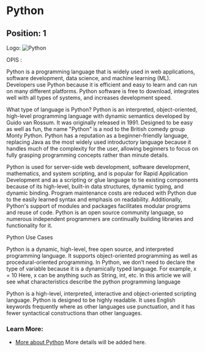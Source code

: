 # Python

## Position: 1

Logo: ![Python](https://www.tiobe.com/wp-content/themes/tiobe/tiobe-index/images/Python.png)

OPIS : 

Python is a programming language that is widely used in web applications, software development, data science, and machine learning (ML). Developers use Python because it is efficient and easy to learn and can run on many different platforms. Python software is free to download, integrates well with all types of systems, and increases development speed.

What type of language is Python? Python is an interpreted, object-oriented, high-level programming language with dynamic semantics developed by Guido van Rossum. It was originally released in 1991. Designed to be easy as well as fun, the name "Python" is a nod to the British comedy group Monty Python. Python has a reputation as a beginner-friendly language, replacing Java as the most widely used introductory language because it handles much of the complexity for the user, allowing beginners to focus on fully grasping programming concepts rather than minute details.

Python is used for server-side web development, software development, mathematics, and system scripting, and is popular for Rapid Application Development and as a scripting or glue language to tie existing components because of its high-level, built-in data structures, dynamic typing, and dynamic binding. Program maintenance costs are reduced with Python due to the easily learned syntax and emphasis on readability. Additionally, Python's support of modules and packages facilitates modular programs and reuse of code. Python is an open source community language, so numerous independent programmers are continually building libraries and functionality for it.

Python Use Cases

Python is a dynamic, high-level, free open source, and interpreted programming language. It supports object-oriented programming as well as procedural-oriented programming. In Python, we don’t need to declare the type of variable because it is a dynamically typed language. For example, x = 10 Here, x can be anything such as String, int, etc. In this article we will see what characteristics describe the python programming language

Python is a high-level, interpreted, interactive and object-oriented scripting language. Python is designed to be highly readable. It uses English keywords frequently where as other languages use punctuation, and it has fewer syntactical constructions than other languages.

### Learn More:
- [More about Python](https://www.python.org/)
More details will be added here.
